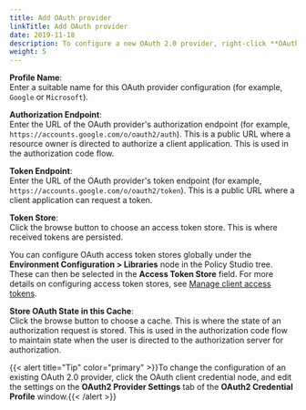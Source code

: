 ```yaml
---
title: Add OAuth provider
linkTitle: Add OAuth provider
date: 2019-11-18
description: To configure a new OAuth 2.0 provider, right-click **OAuth2**, and select **Add OAuth2 Client Credential**. Complete the following fields on the **OAuth2 Provider Configuration** dialog.
weight: 5
---
```


**Profile Name**:\
Enter a suitable name for this OAuth provider configuration (for example, `Google` or `Microsoft`).

**Authorization Endpoint**:\
Enter the URL of the OAuth provider's authorization endpoint (for example, `https://accounts.google.com/o/oauth2/auth`). This is a public URL where a resource owner is directed to authorize a client application. This is used in the authorization code flow.

**Token Endpoint**:\
Enter the URL of the OAuth provider's token endpoint (for example, `https://accounts.google.com/o/oauth2/token`). This is a public URL where a client application can request a token.

**Token Store**:\
Click the browse button to choose an access token store. This is where received tokens are persisted.

You can configure OAuth access token stores globally under the **Environment Configuration > Libraries** node in the Policy Studio tree. These can then be selected in the **Access Token Store** field. For more details on configuring access token stores, see [Manage client access tokens](/docs/apigw_oauth/oauth_client/oauth_client_access_tokens).

**Store OAuth State in this Cache**:\
Click the browse button to choose a cache. This is where the state of an authorization request is stored. This is used in the authorization code flow to maintain state when the user is directed to the authorization server for authorization.

{{< alert title="Tip" color="primary" >}}To change the configuration of an existing OAuth 2.0 provider, click the OAuth client credential node, and edit the settings on the **OAuth2 Provider Settings** tab of the **OAuth2 Credential Profile** window.{{< /alert >}}
